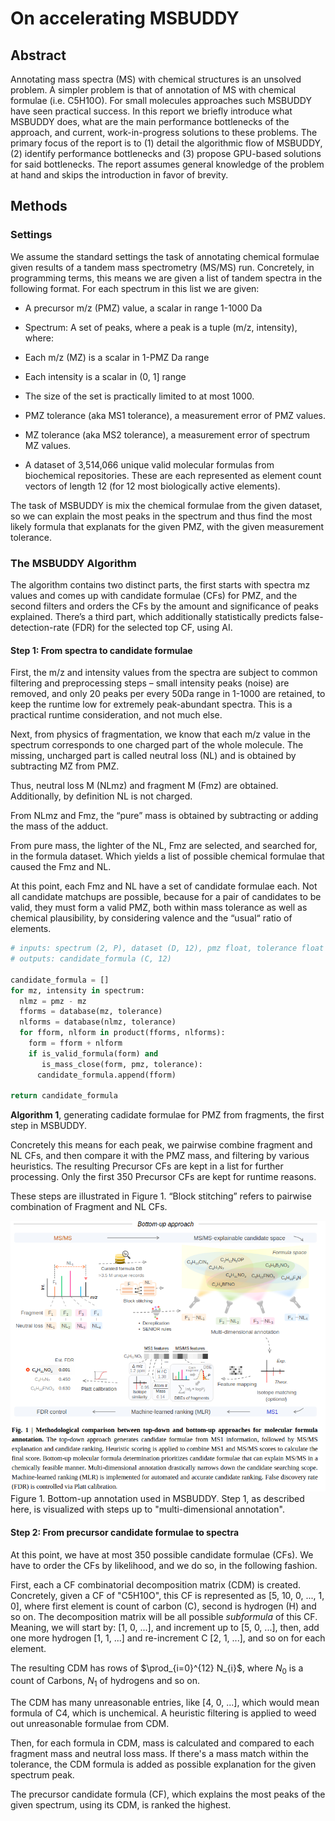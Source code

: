# On accelerating MSBUDDY 

## Abstract 

Annotating mass spectra (MS) with chemical structures is an unsolved problem. A simpler problem is that of annotation of MS with chemical formulae (i.e. C5H10O). For small molecules approaches such MSBUDDY have seen practical success. In this report we briefly introduce what MSBUDDY does, what are the main performance bottlenecks of the approach, and current, work-in-progress solutions to these problems. The primary focus of the report is to (1) detail the algorithmic flow of MSBUDDY, (2) identify performance bottlenecks and (3) propose GPU-based solutions for said bottlenecks. The report assumes general knowledge of the problem at hand and skips the introduction in favor of brevity.  

## Methods 

### Settings  

We assume the standard settings the task of annotating chemical formulae given results of a tandem mass spectrometry (MS/MS) run. Concretely, in programming terms, this means we are given a list of tandem spectra in the following format. For each spectrum in this list we are given: 

- A precursor m/z (PMZ) value, a scalar in range 1-1000 Da 
- Spectrum: A set of peaks, where a peak is a tuple (m/z, intensity), where: 

- Each m/z (MZ) is a scalar in 1-PMZ Da range 

- Each intensity is a scalar in (0, 1] range 

- The size of the set is practically limited to at most 1000. 

- PMZ tolerance (aka MS1 tolerance), a measurement error of PMZ values. 

- MZ tolerance (aka MS2 tolerance), a measurement error of spectrum MZ values. 

- A dataset of 3,514,066 unique valid molecular formulas from biochemical repositories. These are each represented as element count vectors of length 12 (for 12 most biologically active elements). 

The task of MSBUDDY is mix the chemical formulae from the given dataset, so we can explain the most peaks in the spectrum and thus find the most likely formula that explanats for the given PMZ, with the given measurement tolerance. 

### The MSBUDDY Algorithm 

The algorithm contains two distinct parts, the first starts with spectra mz values and comes up with candidate formulae (CFs) for PMZ, and the second filters and orders the CFs by the amount and significance of peaks explained. There’s a third part, which additionally statistically predicts false-detection-rate (FDR) for the selected top CF, using AI. 

#### Step 1: From spectra to candidate formulae 

First, the m/z and intensity values from the spectra are subject to common filtering and preprocessing steps – small intensity peaks (noise) are removed, and only 20 peaks per every 50Da range in 1-1000 are retained, to keep the runtime low for extremely peak-abundant spectra. This is a practical runtime consideration, and not much else. 



Next, from physics of fragmentation, we know that each m/z value in the spectrum corresponds to one charged part of the whole molecule. The missing, uncharged part is called neutral loss (NL) and is obtained by subtracting MZ from PMZ.  

Thus, neutral loss M (NLmz) and fragment M (Fmz) are obtained. Additionally, by definition NL is not charged. 

From NLmz and Fmz, the “pure” mass is obtained by subtracting or adding the mass of the adduct. 

From pure mass, the lighter of the NL, Fmz are selected, and searched for, in the formula dataset. Which yields a list of possible chemical formulae that caused the Fmz and NL. 

At this point, each Fmz and NL have a set of candidate formulae each. Not all candidate matchups are possible, because for a pair of candidates to be valid, they must form a valid PMZ, both within mass tolerance as well as chemical plausibility, by considering valence and the “usual“ ratio of elements. 


```py
# inputs: spectrum (2, P), dataset (D, 12), pmz float, tolerance float 
# outputs: candidate_formula (C, 12) 

candidate_formula = []
for mz, intensity in spectrum:
  nlmz = pmz - mz
  fforms = database(mz, tolerance)
  nlforms = database(nlmz, tolerance)
  for fform, nlform in product(fforms, nlforms):
    form = fform + nlform
    if is_valid_formula(form) and 
       is_mass_close(form, pmz, tolerance):
      candidate_formula.append(fform)

return candidate_formula
```
**Algorithm 1**, generating cadidate formulae for PMZ from fragments, the first step in MSBUDDY.

Concretely this means for each peak, we pairwise combine fragment and NL CFs, and then compare it with the PMZ mass, and filtering by various heuristics. The resulting Precursor CFs are kept in a list for further processing. Only the first 350 Precursor CFs are kept for runtime reasons.  

These steps are illustrated in Figure 1. “Block stitching” refers to pairwise combination of Fragment and NL CFs. 

![Bottom-up](bottom-up.png)
Figure 1. Bottom-up annotation used in MSBUDDY. Step 1, as described here, is visualized with steps up to "multi-dimensional annotation".

#### Step 2: From precursor candidate formulae to spectra

At this point, we have at most 350 possible candidate formulae (CFs). We have to order the CFs by likelihood, and we do so, in the following fashion.

First, each a CF combinatorial decomposition matrix (CDM) is created. Concretely, given a CF of "C5H10O", this CF is represented as [5, 10, 0, ..., 1, 0], where first element is count of carbon (C), second is hydrogen (H) and so on. The decomposition matrix will be all possible *subformula* of this CF. Meaning, we will start by: [1, 0, ...], and increment up to [5, 0, ...], then, add one more hydrogen [1, 1, ...] and re-increment C [2, 1, ...], and so on for each element. 

The resulting CDM has rows of $\prod_{i=0}^{12} N_{i}$, where $N_0$ is a count of Carbons, $N_1$ of hydrogens and so on. 

The CDM has many unreasonable entries, like [4, 0, ...], which would mean formula of C4, which is unchemical. A heuristic filtering is applied to weed out unreasonable formulae from CDM.

Then, for each formula in CDM, mass is calculated and compared to each fragment mass and neutral loss mass. If there's a mass match within the tolerance, the CDM formula is added as possible explanation for the given spectrum peak. 

The precursor candidate formula (CF), which explains the most peaks of the given spectrum, using its CDM, is ranked the highest. 

